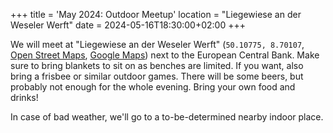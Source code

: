 +++
title = 'May 2024: Outdoor Meetup'
location = "Liegewiese an der Weseler Werft"
date = 2024-05-16T18:30:00+02:00
+++

We will meet at "Liegewiese an der Weseler Werft" (`50.10775, 8.70107`, [Open Street Maps](https://www.openstreetmap.org/way/73510354), [Google Maps](https://maps.app.goo.gl/rZgMhJbkc1QGWpu38)) next to the European Central Bank.
Make sure to bring blankets to sit on as benches are limited. If you want, also bring a frisbee or similar outdoor games. 
There will be some beers, but probably not enough for the whole evening.
Bring your own food and drinks!

In case of bad weather, we'll go to a to-be-determined nearby indoor place.

